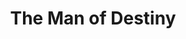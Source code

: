 ---
title: The Man of Destiny
year: 1924
opening_date: 1924-02-25
closing_date: 
layout: productions
image:
image_caption:
image_credit:
playbill:
category:
details:
  Theatre: Theatre Jacksonville
cast:
  The Lieutenant: Dick Grether
  Napoleon: George W. Hardee
  The Lady: Grace Hilditch Holt
  Giuseppe: James Royall
crew:
  Director: Harrison Gibbs Prentice
  Stage Setting: Mrs. Leo Benedict
  Scene Painting: Harrison Gibbs Prentice
understudies:
orchestra:
external_links:
---